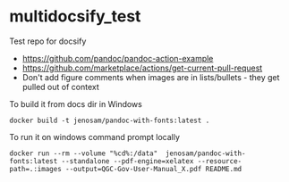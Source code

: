 # multidocsify_test
Test repo for docsify

- https://github.com/pandoc/pandoc-action-example
- https://github.com/marketplace/actions/get-current-pull-request
- Don't add figure comments when images are in lists/bullets - they get pulled out of context

To build it from docs dir in Windows
```
docker build -t jenosam/pandoc-with-fonts:latest .
```

To run it on windows command prompt locally
```
docker run --rm --volume "%cd%:/data"  jenosam/pandoc-with-fonts:latest --standalone --pdf-engine=xelatex --resource-path=.:images --output=QGC-Gov-User-Manual_X.pdf README.md
```
